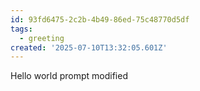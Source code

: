 ```yaml
---
id: 93fd6475-2c2b-4b49-86ed-75c48770d5df
tags:
  - greeting
created: '2025-07-10T13:32:05.601Z'
---
```


Hello world prompt modified

